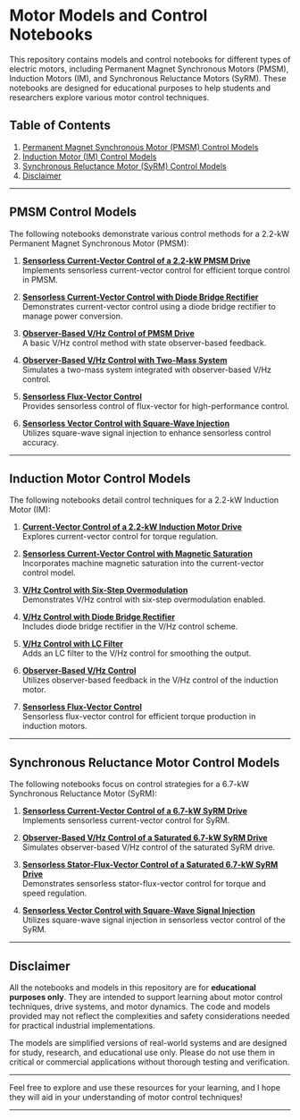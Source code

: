 # Motor Models and Control Notebooks

This repository contains models and control notebooks for different types of electric motors, including Permanent Magnet Synchronous Motors (PMSM), Induction Motors (IM), and Synchronous Reluctance Motors (SyRM). These notebooks are designed for educational purposes to help students and researchers explore various motor control techniques.

## Table of Contents

1. [Permanent Magnet Synchronous Motor (PMSM) Control Models](#pmsm-control-models)
2. [Induction Motor (IM) Control Models](#induction-motor-control-models)
3. [Synchronous Reluctance Motor (SyRM) Control Models](#synchronous-reluctance-motor-control-models)
4. [Disclaimer](#disclaimer)

---

## PMSM Control Models

The following notebooks demonstrate various control methods for a 2.2-kW Permanent Magnet Synchronous Motor (PMSM):

1. **[Sensorless Current-Vector Control of a 2.2-kW PMSM Drive](pmsm_model/pmsm_2kw__current_vector_control_.ipynb)**  
   Implements sensorless current-vector control for efficient torque control in PMSM.

2. **[Sensorless Current-Vector Control with Diode Bridge Rectifier](pmsm_model/pmsm_2kw_diode_current_vector.ipynb)**  
   Demonstrates current-vector control using a diode bridge rectifier to manage power conversion.

3. **[Observer-Based V/Hz Control of PMSM Drive](pmsm_model/pmsm_2kw_observer_based_V_Hz.ipynb)**  
   A basic V/Hz control method with state observer-based feedback.

4. **[Observer-Based V/Hz Control with Two-Mass System](pmsm_model/pmsm_2kw_two_mass_observer_based_V_Hz_.ipynb)**  
   Simulates a two-mass system integrated with observer-based V/Hz control.

5. **[Sensorless Flux-Vector Control](pmsm_model/pmsm_2kw_flux_vector_control.ipynb)**  
   Provides sensorless control of flux-vector for high-performance control.

6. **[Sensorless Vector Control with Square-Wave Injection](pmsm_model/pmsm_2kw_Square_wave_signal_injection.ipynb)**  
   Utilizes square-wave signal injection to enhance sensorless control accuracy.

---

## Induction Motor Control Models

The following notebooks detail control techniques for a 2.2-kW Induction Motor (IM):

1. **[Current-Vector Control of a 2.2-kW Induction Motor Drive](im/2_2_kW_induction_motor_current_vector_control.ipynb)**  
   Explores current-vector control for torque regulation.

2. **[Sensorless Current-Vector Control with Magnetic Saturation](im/2_2_kW_induction_motor_current_vector_control_magnetic_saturation.ipynb)**  
   Incorporates machine magnetic saturation into the current-vector control model.

3. **[V/Hz Control with Six-Step Overmodulation](im/2_2_kW_induction_motor_V_Hz_control_6_step_mode.ipynb)**  
   Demonstrates V/Hz control with six-step overmodulation enabled.

4. **[V/Hz Control with Diode Bridge Rectifier](im/2_2_kW_induction_motor_diode_V_Hz_control_bridge.ipynb)**  
   Includes diode bridge rectifier in the V/Hz control scheme.

5. **[V/Hz Control with LC Filter](im/2_2_kW_induction_motor_V_Hz_control_LC_filter.ipynb)**  
   Adds an LC filter to the V/Hz control for smoothing the output.

6. **[Observer-Based V/Hz Control](im/2_2_kW_induction_motor_observer_based_V_Hz_control_.ipynb)**  
   Utilizes observer-based feedback in the V/Hz control of the induction motor.

7. **[Sensorless Flux-Vector Control](im/2_2_kW_induction_motor__sensorless_flux_vector_control.ipynb)**  
   Sensorless flux-vector control for efficient torque production in induction motors.

---

## Synchronous Reluctance Motor Control Models

The following notebooks focus on control strategies for a 6.7-kW Synchronous Reluctance Motor (SyRM):

1. **[Sensorless Current-Vector Control of a 6.7-kW SyRM Drive](SyRM/6_7_kW_SyRM_drive_sensorless_current_vector_control.ipynb)**  
   Implements sensorless current-vector control for SyRM.

2. **[Observer-Based V/Hz Control of a Saturated 6.7-kW SyRM Drive](SyRM/6_7_kW_SyRM_drive_observer_based_V_Hz_control.ipynb)**  
   Simulates observer-based V/Hz control of the saturated SyRM drive.

3. **[Sensorless Stator-Flux-Vector Control of a Saturated 6.7-kW SyRM Drive](SyRM/6_7_kW_SyRM_drive_sensorless_stator_flux_vector_control.ipynb)**  
   Demonstrates sensorless stator-flux-vector control for torque and speed regulation.

4. **[Sensorless Vector Control with Square-Wave Signal Injection](SyRM/6_7_kW_SyRM_drive_sensorless_vector_control_square_wave_signal_injection.ipynb)**  
   Utilizes square-wave signal injection in sensorless vector control of the SyRM.

---

## Disclaimer

All the notebooks and models in this repository are for **educational purposes only**. They are intended to support learning about motor control techniques, drive systems, and motor dynamics. The code and models provided may not reflect the complexities and safety considerations needed for practical industrial implementations.

The models are simplified versions of real-world systems and are designed for study, research, and educational use only. Please do not use them in critical or commercial applications without thorough testing and verification.

---

Feel free to explore and use these resources for your learning, and I hope they will aid in your understanding of motor control techniques!

---
